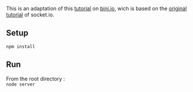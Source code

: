 This is an adaptation of this [tutorial](http://blog.bini.io/developper-une-application-avec-socket-io/) on [bini.io](http://blog.bini.io), wich is based on the [original tutorial](http://socket.io/get-started/chat/) of socket.io.

## Setup
``` npm install ```

## Run
From the root directory :  
``` node server ```